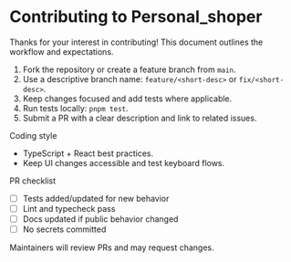 # Contributing to Personal_shoper

Thanks for your interest in contributing! This document outlines the workflow and expectations.

1. Fork the repository or create a feature branch from `main`.
2. Use a descriptive branch name: `feature/<short-desc>` or `fix/<short-desc>`.
3. Keep changes focused and add tests where applicable.
4. Run tests locally: `pnpm test`.
5. Submit a PR with a clear description and link to related issues.

Coding style
- TypeScript + React best practices.
- Keep UI changes accessible and test keyboard flows.

PR checklist
- [ ] Tests added/updated for new behavior
- [ ] Lint and typecheck pass
- [ ] Docs updated if public behavior changed
- [ ] No secrets committed

Maintainers will review PRs and may request changes.
